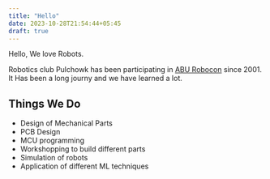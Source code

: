 ```yaml
---
title: "Hello"
date: 2023-10-28T21:54:44+05:45
draft: true
---
```



Hello, We love Robots.

Robotics club Pulchowk has been participating in [ABU Robocon](https://en.wikipedia.org/wiki/ABU_Robocon) since 2001. It Has been a long journy and we have learned a lot.

## Things We Do
- Design of Mechanical Parts
- PCB Design
- MCU programming
- Workshopping to build different parts
- Simulation of robots
- Application of different ML techniques
